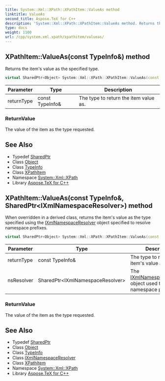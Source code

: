 ```yaml
---
title: System::Xml::XPath::XPathItem::ValueAs method
linktitle: ValueAs
second_title: Aspose.TeX for C++
description: 'System::Xml::XPath::XPathItem::ValueAs method. Returns the item''s value as the specified type in C++.'
type: docs
weight: 1100
url: /cpp/system.xml.xpath/xpathitem/valueas/
---
```

## XPathItem::ValueAs(const TypeInfo\&) method


Returns the item's value as the specified type.

```cpp
virtual SharedPtr<Object> System::Xml::XPath::XPathItem::ValueAs(const TypeInfo &returnType)
```


| Parameter | Type | Description |
| --- | --- | --- |
| returnType | const TypeInfo\& | The type to return the item value as. |

### ReturnValue

The value of the item as the type requested.

## See Also

* Typedef [SharedPtr](../../../system/sharedptr/)
* Class [Object](../../../system/object/)
* Class [TypeInfo](../../../system/typeinfo/)
* Class [XPathItem](../)
* Namespace [System::Xml::XPath](../../)
* Library [Aspose.TeX for C++](../../../)
## XPathItem::ValueAs(const TypeInfo\&, SharedPtr\<IXmlNamespaceResolver\>) method


When overridden in a derived class, returns the item's value as the type specified using the [IXmlNamespaceResolver](../../../system.xml/ixmlnamespaceresolver/) object specified to resolve namespace prefixes.

```cpp
virtual SharedPtr<Object> System::Xml::XPath::XPathItem::ValueAs(const TypeInfo &returnType, SharedPtr<IXmlNamespaceResolver> nsResolver)=0
```


| Parameter | Type | Description |
| --- | --- | --- |
| returnType | const TypeInfo\& | The type to return the item's value as. |
| nsResolver | SharedPtr\<IXmlNamespaceResolver\> | The [IXmlNamespaceResolver](../../../system.xml/ixmlnamespaceresolver/) object used to resolve namespace prefixes. |

### ReturnValue

The value of the item as the type requested.

## See Also

* Typedef [SharedPtr](../../../system/sharedptr/)
* Class [Object](../../../system/object/)
* Class [TypeInfo](../../../system/typeinfo/)
* Class [IXmlNamespaceResolver](../../../system.xml/ixmlnamespaceresolver/)
* Class [XPathItem](../)
* Namespace [System::Xml::XPath](../../)
* Library [Aspose.TeX for C++](../../../)
